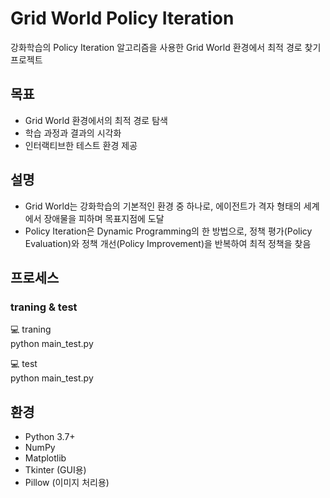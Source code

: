 # Grid World Policy Iteration
강화학습의 Policy Iteration 알고리즘을 사용한 Grid World 환경에서 최적 경로 찾기 프로젝트

## 목표
- Grid World 환경에서의 최적 경로 탐색
- 학습 과정과 결과의 시각화
- 인터랙티브한 테스트 환경 제공

## 설명
- Grid World는 강화학습의 기본적인 환경 중 하나로, 에이전트가 격자 형태의 세계에서 장애물을 피하며 목표지점에 도달
- Policy Iteration은 Dynamic Programming의 한 방법으로, 정책 평가(Policy Evaluation)와 정책 개선(Policy Improvement)을 반복하여 최적 정책을 찾음

## 프로세스
### traning & test
💻 traning <br/>
   python main_test.py

💻 test <br/>
	 python main_test.py

## 환경
- Python 3.7+
- NumPy
- Matplotlib
- Tkinter (GUI용)
- Pillow (이미지 처리용)
